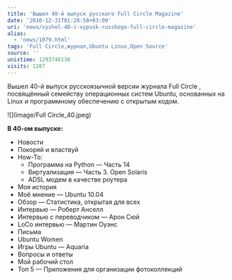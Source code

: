 ```yaml
---
title: 'Вышел 40-й выпуск русского Full Circle Magazine'
date: '2010-12-31T01:28:58+03:00'
uri: 'news/vyshel-40-i-vypusk-russkogo-full-circle-magazine'
alias: 
  - 'news/1079.html'
tags: 'Full Circle,журнал,Ubuntu Linux,Open Source'
source: ''
unixtime: 1293748138
visits: 1287
---
```

Вышел 40-й выпуск русскоязычной версии журнала Full Circle , посвящённый семейству операционных систем Ubuntu, основанных на Linux и программному обеспечению с открытым кодом.

![](image/Full Circle_40.jpeg)

**В 40-ом выпуске:**

*   Новости
*   Покоряй и властвуй
*   How-To:
    *   Программа на Python — Часть 14
    *   Виртуализация — Часть 3. Open Solaris
    *   ADSL модем в качестве роутера
*   Моя история
*   Моё мнение — Ubuntu 10.04
*   Обзор — Статистика, открытая для всех
*   Интервью — Роберт Анселл
*   Интервью с переводчиком — Арон Сюй
*   LoCo интервью — Мартин Оуэнс
*   Письма
*   Ubuntu Women
*   Игры Ubuntu — Aquaria
*   Вопросы и ответы
*   Мой рабочий стол
*   Топ 5 — Приложения для организации фотоколлекций
